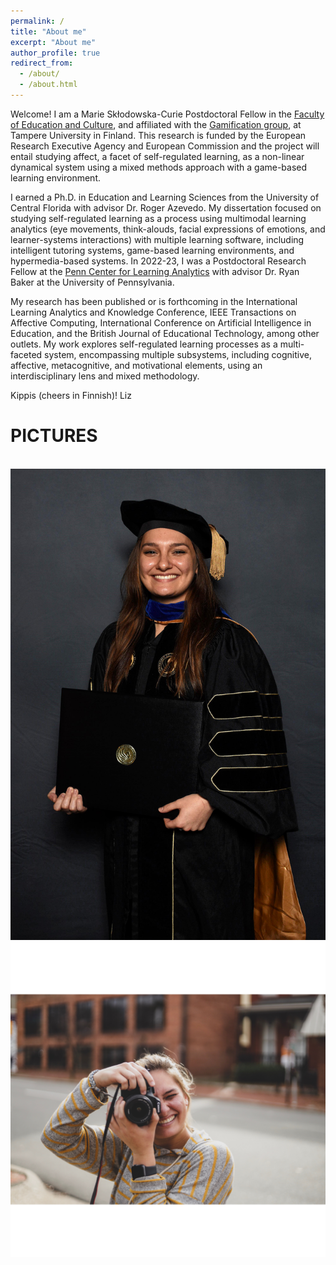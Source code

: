 ```yaml
---
permalink: /
title: "About me"
excerpt: "About me"
author_profile: true
redirect_from: 
  - /about/
  - /about.html
---
```


Welcome! I am a Marie Skłodowska-Curie Postdoctoral Fellow in the [Faculty of Education and Culture](https://www.tuni.fi/en/about-us/faculty-education-and-culture), and affiliated with the [Gamification group](https://webpages.tuni.fi/gamification/), at Tampere University in Finland. This research is funded by the European Research Executive Agency and European Commission and the project will entail studying affect, a facet of self-regulated learning, as a non-linear dynamical system using a mixed methods approach with a game-based learning environment.

I earned a Ph.D. in Education and Learning Sciences from the University of Central Florida with advisor Dr. Roger Azevedo. My dissertation focused on studying self-regulated learning as a process using multimodal learning analytics (eye movements, think-alouds, facial expressions of emotions, and learner-systems interactions) with multiple learning software, including intelligent tutoring systems, game-based learning environments, and hypermedia-based systems. In 2022-23, I was a Postdoctoral Research Fellow at the [Penn Center for Learning Analytics](https://learninganalytics.upenn.edu/index.html) with advisor Dr. Ryan Baker at the University of Pennsylvania.

My research has been published or is forthcoming in the International Learning Analytics and Knowledge Conference, IEEE Transactions on Affective Computing, International Conference on Artificial Intelligence in Education, and the British Journal of Educational Technology, among other outlets. My work explores self-regulated learning processes as a multi-faceted system, encompassing multiple subsystems, including cognitive, affective, metacognitive, and motivational elements, using an interdisciplinary lens and mixed methodology. 

Kippis (cheers in Finnish)!
Liz


PICTURES
======
<br/><img src='/images/IMG_9280.JPG'>
<br/><img src='/images/IMG_1084.JPG'>
